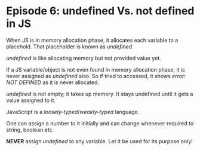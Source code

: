 # Episode 6: undefined Vs. not defined in JS

When JS is in memory allocation phase, it allocates each variable to a placehold. That placeholder is known as *undefined*.

*undefined* is like allocating memory but not provided value yet.

If a JS variable/object is not even found in memory allocation phase, it is never assigned as *undefined* also. So if tried to accessed, it shows *error: NOT DEFINED* as it is never allocated.

*undefined* is not empty; it takes up memory. It stays undefined until it gets a value assigned to it.

JavaScript is a *loosely-typed*/*weakly-typed* language.

One can assign a number to it initially and can change whenever required to string, boolean etc.

__NEVER__ assign *undefined* to any variable. Let it be used for its purpose only!





